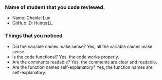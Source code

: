 ### Name of student that you code reviewed.
- Name: Chenlei Luo
- GitHub ID: HunterLL


### Things that you noticed
- Did the variable names make sense? 
    Yes, all the variable names make sense.
- Is the code functional?
    Yes, the code works properly.
- Are the comments readable?
    Yes, the comments are clear and readable.
- Are the function names self-explanatory?
    Yes, the function names are self-explanatory.

